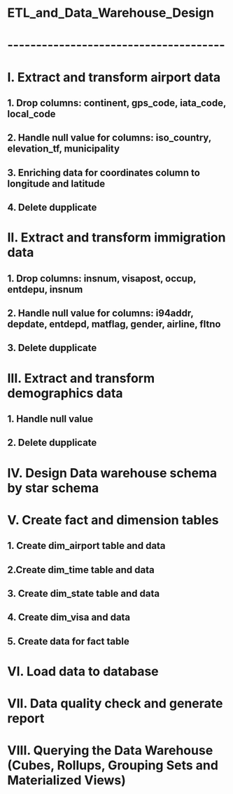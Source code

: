 # ETL_and_Data_Warehouse_Design
# --------------------------------------
# I. Extract and transform airport data
## 1. Drop columns: continent, gps_code, iata_code, local_code
## 2. Handle null value for columns: iso_country, elevation_tf, municipality
## 3. Enriching data for coordinates column to longitude and latitude
## 4. Delete dupplicate
# II. Extract and transform immigration data
## 1. Drop columns: insnum, visapost, occup, entdepu, insnum
## 2. Handle null value for columns: i94addr, depdate, entdepd, matflag, gender, airline, fltno
## 3. Delete dupplicate
# III. Extract and transform demographics data
## 1. Handle null value 
## 2. Delete dupplicate
# IV. Design Data warehouse schema by star schema
# V. Create fact and dimension tables
## 1. Create dim_airport table and data
## 2.Create dim_time table and data
## 3. Create dim_state table and data
## 4. Create dim_visa and data
## 5. Create data for fact table
# VI. Load data to database
# VII. Data quality check and generate report
# VIII. Querying the Data Warehouse (Cubes, Rollups, Grouping Sets and Materialized Views)
